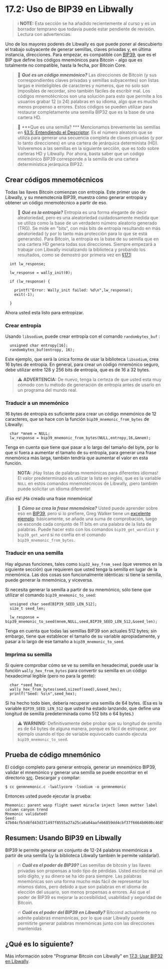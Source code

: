 # 17.2: Uso de BIP39 en Libwally

> :information_source: **NOTE:** Esta sección se ha añadido recientemente al curso y es un borrador temprano que todavía puede estar pendiente de revisión. Lectura con advertencias.

Uno de los mayores poderes de Libwally es que puede poner al descubierto el trabajo subyacente de generar semillas, claves privadas y, en última instancia, direcciones. Para empezar, es compatible con [BIP39](https://github.com/bitcoin/bips/blob/master/bip-0039.mediawiki), que es el BIP que define los códigos mnemónicos para Bitcoin - algo que es totalmente no compatible, hasta la fecha, por Bitcoin Core.
> :book: ***Qué es un código mnemónico?*** Las direcciones de Bitcoin (y sus correspondientes claves privadas y semillas subyacentes) son listas largas e ininteligibles de caracteres y números, que no solo son imposibles de recordar, sino también fáciles de escribir mal. Los códigos mnemotécnicos son una solución para esto que permite a los usuarios grabar 12 (o 24) palabras en su idioma, algo que es mucho menos propenso a errores. Estos códigos se pueden utilizar para restaurar completamente una semilla BIP32 que es la base de una cartera HD.

> :book: ***Que es una semilla? *** Mencionamos brevemente las semillas en [§3.5: Entendiendo el Descriptor](03_5_Entendiendo_El_Descriptor.md). Es el número aleatorio que se utiliza para generar una secuencia completa de claves privadas (y por lo tanto direcciones) en una cartera de jerárquica determinista (HD). Volveremos a las semillas en la siguiente sección, que es todo sobre carteras HD y Libwally. Por ahora, basta saber que un código mnemónico BIP39 corresponde a la semilla de una cartera determinística jerárquica BIP32.

## Crear códigos mnemotécnicos

Todas las llaves Bitcoin comienzan con entropía. Este primer uso de Libwally, y su mnemotecnia BIP39, muestra cómo generar entropía y obtener un código mnemotécnico a partir de eso.

> :book: ***Qué es la entropía?*** Entropía es una forma elegante de decir aleatoriedad, pero es una aleatoriedad cuidadosamente medida que se utiliza como la base de un verdadero número aleatorio generado (TRG). Se mide en "bits", con más bits de entropía resultando en más aleatoriedad (y por lo tanto más protección para lo que se está generando). Para Bitcoin, la entropía es la base de su semilla que en una cartera HD genera todas sus direcciones.
Siempre empezará a trabajar con Libwally inicializando la biblioteca y probando los resultados, como se demostró por primera vez en [§17.1](17_1_Configurando_Libwally.md):
```
  int lw_response;

  lw_response = wally_init(0);

  if (lw_response) {

    printf("Error: Wally_init failed: %d\n",lw_response);
    exit(-1);
    
  }
```
Ahora usted esta listo para entropizar.

### Crear entropía

Usando `libsodium`, puede crear entropía con el comando `randombytes_buf` :
```
  unsigned char entropy[16];  
  randombytes_buf(entropy, 16);
```
Este ejemplo, que será la única forma de usar la biblioteca `libsodium`, crea 16 bytes de entropía. En general, para crear un código mnemónico seguro, debe utilizar entre 128 y 256 bits de entropía, que es de 16 a 32 bytes.

>:warning: **ADVERTENCIA:** De nuevo, tenga la certeza de que usted esta muy cómodo con tu método de generación de entropía antes de usarlo en un programa del mundo real.

### Traducir a un mnemónico

16 bytes de entropía es suficiente para crear un código mnemónico de 12 caracteres, que se hace con la función `bip39_mnemonic_from_bytes` de Libwally:
```
  char *mnem = NULL;
  lw_response = bip39_mnemonic_from_bytes(NULL,entropy,16,&mnem);
```
Tenga en cuenta que tiene que pasar a lo largo del tamaño del byte, por lo que si fuera a aumentar el tamaño de su entropía, para generar una frase mnemónica más larga, también tendría que aumentar el valor en esta función.

> **NOTA:** ¡Hay listas de palabras mnemónicas para diferentes idiomas! El valor predeterminado es utilizar la lista en inglés, que es la variable `NULL` en estos comandos mnemotécnicos de Libwally, ¡pero también puede solicitar un idioma diferente!

¡Eso es! ¡Ha creado una frase mnemónica!

>:book: ***Cómo se crea la frase mnemónica?*** Usted puede aprender sobre eso en [BIP39](https://github.com/bitcoin/bips/blob/master/bip-0039.mediawiki), pero si lo prefiere, Greg Walker tiene un [excelente ejemplo](https://learnmeabitcoin.com/technical/mnemonic): básicamente, se añade una suma de comprobación, luego se esconde cada conjunto de 11 bits en una palabra de la lista de palabras. Puede hacer esto con los comandos `bip39_get_wordlist` y `bip39_get_word` si no confía en el comando `bip39_mnemonic_from_bytes`.

### Traducir en una semilla

Hay algunas funciones, tales como `bip32_key_from_seed` (que veremos en la siguiente sección) que requieren que usted tenga la semilla en lugar de la mnemónica. Las dos cosas son funcionalmente idénticas: si tiene la semilla, puede generar la mnemónica, y viceversa.

Si necesita generar la semilla a partir de su mnemónico, sólo tiene que utilizar el comando `bip39_mnemonic_to_seed`:

```
  unsigned char seed[BIP39_SEED_LEN_512];
  size_t seed_len;
  
  lw_response = bip39_mnemonic_to_seed(mnem,NULL,seed,BIP39_SEED_LEN_512,&seed_len);
```
Tenga en cuenta que todas las semillas BIP39 son actuales 512 bytes; sin embargo, tiene que establecer el tamaño de su variable apropiadamente, y pasar a lo largo de ese tamaño a `bip39_mnemonic_to_seed`.

### Imprima su semilla

Si quiere comprobar cómo se ve su semilla en hexadecimal, puede usar la función `wally_hex_from_bytes` para convertir su semilla en un código hexadecimal legible (pero no para la gente):

```
  char *seed_hex;
  wally_hex_from_bytes(seed,sizeof(seed),&seed_hex);
  printf("Seed: %s\n",seed_hex);
```
Si ha hecho todo bien, debería recuperar una semilla de 64 bytes. (Esa es la variable `BIP39_SEED_LEN_512` que usted ha estado lanzando, que define una longitud de semilla predeterminada como 512 bits o 64 bytes.)

> :warning: **WARNING:** Definitivamente debe probar que su longitud de semilla es de 64 bytes de alguna manera, porque es fácil de estropear, por ejemplo usando el tipo de variable equivocado cuando ejecuta `bip39_mnemonic_to_seed`.

## Prueba de código mnemónico

El código completo para generar entropía, generar un mnemónico BIP39, validar el mnemónico y generar una semilla se puede encontrar en el directorio [src](../src/16_2_genmnemonic.c). Descargar y compilar:
```
$ cc genmnemonic.c -lwallycore -lsodium -o genmnemonic
```
Entonces usted puede ejecutar la prueba:
```
Mnemonic: parent wasp flight sweet miracle inject lemon matter label column canyon trend
Mnemonic validated!
Seed: 47b04cfb5d8fd43d371497f8555a27a25ca0a04aafeb6859dd4cbf37f6664b0600c4685c1efac29c082b1df29081f7a46f94a26f618fc6fd38d8bc7b6cd344c7
```
## Resumen: Usando BIP39 en Libwally

BIP39 le permite generar un conjunto de 12-24 palabras mnemónicas a partir de una semilla (¡y la biblioteca Libwally también le permite validarla!).

> :fire: ***Cuál es el poder de BIP39?*** Las semillas de bitcoin y las llaves privadas son propensas a todo tipo de pérdidas. Usted escribe mal un solo dígito, y su dinero se ha ido para siempre. Las palabras mnemónicas son una forma mucho más fácil de representar los mismos datos, pero debido a que son palabras en el idioma de elección del usuario, son menos propensas a errores. Asi que el poder de BIP39 es mejorar la accesibilidad, usabilidad y seguridad de Bitcoin.

> :fire: ***Cuál es el poder del BIP39 en Libwally?*** Bitcoind actualmente no admite palabras mnemónicas, por lo que usar Libwally puede permitirte generar palabras mnemónicas junto con las direcciones mantenidas

## ¿Qué es lo siguiente?

Más información sobre "Programar Bitcoin con Libwally" en [17.3: Usar BIP32 en Libwally](17_3_Usando_BIP32_en_Libwally.md).
